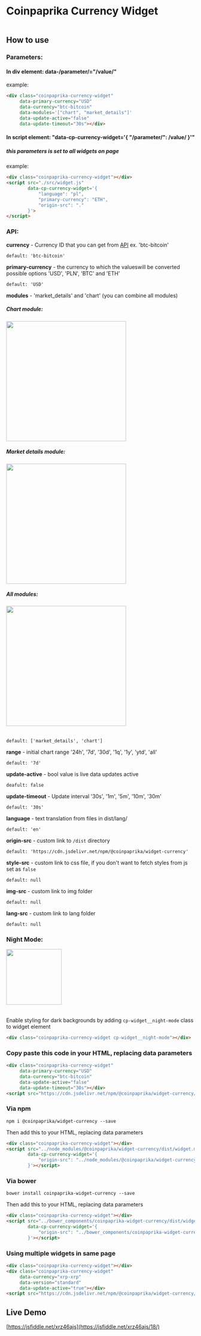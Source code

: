 # Coinpaprika Currency Widget
<img src="https://i.imgur.com/Xwf3EKf.png" alt="" data-canonical-src="https://i.imgur.com/Xwf3EKf.png"/>

## How to use

### Parameters: 

#### In div element: data-/parameter/="/value/"
example:
```html
<div class="coinpaprika-currency-widget" 
     data-primary-currency="USD" 
     data-currency="btc-bitcoin" 
     data-modules='["chart", "market_details"]'  
     data-update-active="false" 
     data-update-timeout="30s"></div>
```

#### In script element: "data-cp-currency-widget='{ "/parameter/": /value/ }'"
##### this parameters is set to all widgets on page
example:
```html
<div class="coinpaprika-currency-widget"></div>
<script src="./src/widget.js"
        data-cp-currency-widget='{
            "language": "pl",
            "primary-currency": "ETH",
            "origin-src": "."
        }'>
</script>
```
###
### API:
**currency** - Currency ID that you can get from [API](https://api.coinpaprika.com/#tag/coins) ex. 'btc-bitcoin'
```text
default: 'btc-bitcoin'
```

**primary-currency** - the currency to which the values ​​will be converted possible options 'USD', 'PLN', 'BTC' and 'ETH'
```text
default: 'USD'
```

**modules** - 'market_details' and 'chart' (you can combine all modules)

##### Chart module:
<img src="https://i.imgur.com/bAcjxIk.png" alt="" data-canonical-src="https://i.imgur.com/bAcjxIk.png" width="320" />

##### Market details module:
<img src="https://i.imgur.com/LJyxE5u.png" alt="" data-canonical-src="https://i.imgur.com/LJyxE5u.png" width="320" />

##### All modules:
<img src="https://i.imgur.com/MVmyXeV.png" alt="" data-canonical-src="https://i.imgur.com/MVmyXeV.png" width="320" />

######
```text
default: ['market_details', 'chart']
```

**range** - initial chart range '24h', '7d', '30d', '1q', '1y', 'ytd', 'all'
```text
default: '7d'
```

**update-active** - bool value is live data updates active
```text
deafult: false
```

**update-timeout** - Update interval '30s', '1m', '5m', '10m', '30m'
```text
default: '30s'
```

**language** - text translation from files in dist/lang/
```text
default: 'en'
```

**origin-src** - custom link to `/dist` directory
```text
default: 'https://cdn.jsdelivr.net/npm/@coinpaprika/widget-currency'
```

**style-src** - custom link to css file, if you don't want to fetch styles from js set as `false`
```text
default: null
```

**img-src** - custom link to img folder
```text
default: null
```

**lang-src** - custom link to lang folder
```text
default: null
```

### Night Mode: 

<img src="https://i.imgur.com/umLLWUz.png" alt="" data-canonical-src="https://i.imgur.com/umLLWUz.png" height="148" />

######

Enable styling for dark backgrounds by adding `cp-widget__night-mode` class to widget element


```html
<div class="coinpaprika-currency-widget cp-widget__night-mode"></div>
```


### Copy paste this code in your HTML, replacing data parameters

```html
<div class="coinpaprika-currency-widget" 
     data-primary-currency="USD" 
     data-currency="btc-bitcoin"
     data-update-active="false" 
     data-update-timeout="30s"></div>
<script src="https://cdn.jsdelivr.net/npm/@coinpaprika/widget-currency/dist/widget.min.js"></script>
```

### Via npm

`npm i @coinpaprika/widget-currency --save`

Then add this to your HTML, replacing data parameters

```html
<div class="coinpaprika-currency-widget"></div>
<script src="../node_modules/@coinpaprika/widget-currency/dist/widget.min.js" 
        data-cp-currency-widget='{
            "origin-src": "../node_modules/@coinpaprika/widget-currency"
        }'></script>
```

### Via bower

`bower install coinpaprika-widget-currency --save`

Then add this to your HTML, replacing data parameters

```html
<div class="coinpaprika-currency-widget"></div>
<script src="../bower_components/coinpaprika-widget-currency/dist/widget.min.js" 
        data-cp-currency-widget='{
            "origin-src": "../bower_components/coinpaprika-widget-currency"
        }'></script>
```

### Using multiple widgets in same page

```html
<div class="coinpaprika-currency-widget"></div>
<div class="coinpaprika-currency-widget" 
     data-currency="xrp-xrp" 
     data-version="standard" 
     data-update-active="true"></div>
<script src="https://cdn.jsdelivr.net/npm/@coinpaprika/widget-currency/dist/widget.min.js"></script>
```

## Live Demo

[https://jsfiddle.net/xrz46ajs](https://jsfiddle.net/xrz46ajs/18/)